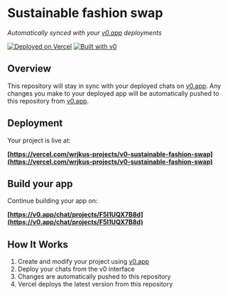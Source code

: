 # Sustainable fashion swap

*Automatically synced with your [v0.app](https://v0.app) deployments*

[![Deployed on Vercel](https://img.shields.io/badge/Deployed%20on-Vercel-black?style=for-the-badge&logo=vercel)](https://vercel.com/wrjkus-projects/v0-sustainable-fashion-swap)
[![Built with v0](https://img.shields.io/badge/Built%20with-v0.app-black?style=for-the-badge)](https://v0.app/chat/projects/F5I1UQX7B8d)

## Overview

This repository will stay in sync with your deployed chats on [v0.app](https://v0.app).
Any changes you make to your deployed app will be automatically pushed to this repository from [v0.app](https://v0.app).

## Deployment

Your project is live at:

**[https://vercel.com/wrjkus-projects/v0-sustainable-fashion-swap](https://vercel.com/wrjkus-projects/v0-sustainable-fashion-swap)**

## Build your app

Continue building your app on:

**[https://v0.app/chat/projects/F5I1UQX7B8d](https://v0.app/chat/projects/F5I1UQX7B8d)**

## How It Works

1. Create and modify your project using [v0.app](https://v0.app)
2. Deploy your chats from the v0 interface
3. Changes are automatically pushed to this repository
4. Vercel deploys the latest version from this repository
